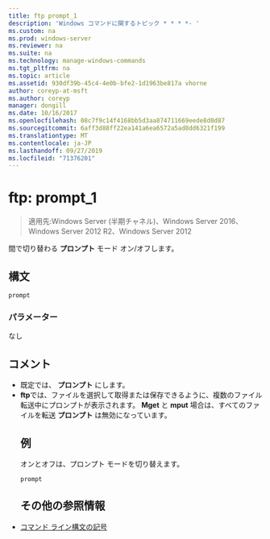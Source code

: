 ```yaml
---
title: ftp prompt_1
description: 'Windows コマンドに関するトピック * * * *- '
ms.custom: na
ms.prod: windows-server
ms.reviewer: na
ms.suite: na
ms.technology: manage-windows-commands
ms.tgt_pltfrm: na
ms.topic: article
ms.assetid: 930df39b-45c4-4e0b-bfe2-1d1963be817a vhorne
author: coreyp-at-msft
ms.author: coreyp
manager: dongill
ms.date: 10/16/2017
ms.openlocfilehash: 08c7f9c14f4168bb5d3aa874711669eede8d0d87
ms.sourcegitcommit: 6aff3d88ff22ea141a6ea6572a5ad8dd6321f199
ms.translationtype: MT
ms.contentlocale: ja-JP
ms.lasthandoff: 09/27/2019
ms.locfileid: "71376201"
---
```

# <a name="ftp-prompt_1"></a>ftp: prompt_1

>適用先:Windows Server (半期チャネル)、Windows Server 2016、Windows Server 2012 R2、Windows Server 2012

間で切り替わる **プロンプト** モード オン/オフします。   
## <a name="syntax"></a>構文  
```  
prompt  
```  
### <a name="parameters"></a>パラメーター  
なし  
## <a name="remarks"></a>コメント  
- 既定では、 **プロンプト** にします。  
- **ftp**では、ファイルを選択して取得または保存できるように、複数のファイル転送中にプロンプトが表示されます。  **Mget** と **mput** 場合は、すべてのファイルを転送 **プロンプト** は無効になっています。  
  ## <a name="BKMK_Examples"></a>例  
  オンとオフは、プロンプト モードを切り替えます。  
  ```  
  prompt  
  ```  
  ## <a name="additional-references"></a>その他の参照情報  
- [コマンド ライン構文の記号](command-line-syntax-key.md)  
